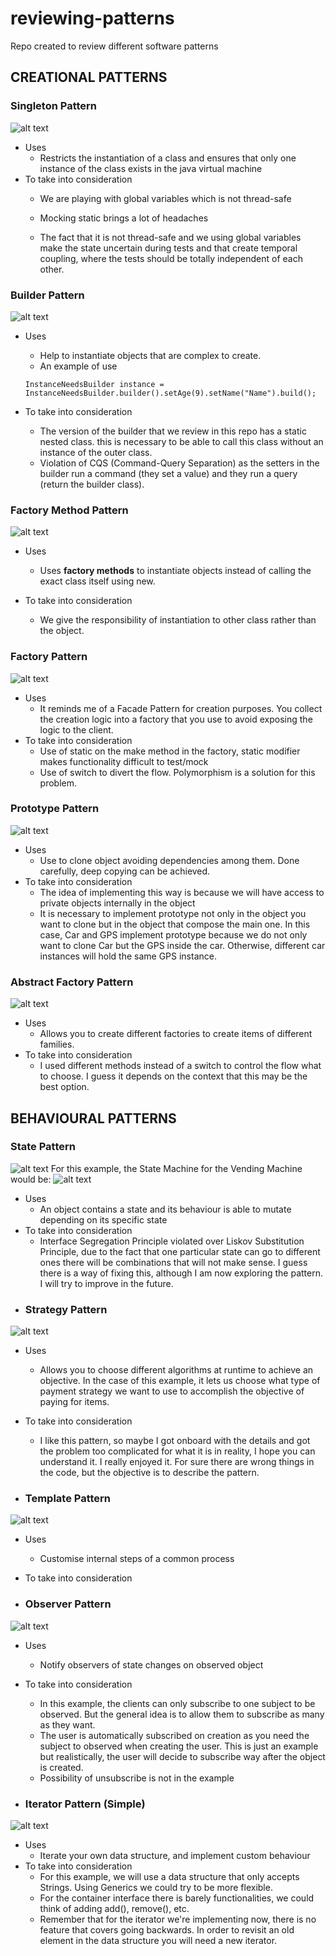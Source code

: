 # reviewing-patterns

Repo created to review different software patterns

## CREATIONAL PATTERNS

### Singleton Pattern

![alt text](assets/singleton.png)

- Uses
    - Restricts the instantiation of a class and ensures that only one instance of the class exists in the java virtual
      machine
- To take into consideration
    - We are playing with global variables which is not thread-safe

    - Mocking static brings a lot of headaches

    - The fact that it is not thread-safe and we using global variables make the state uncertain during tests and that
      create temporal coupling,
      where the tests should be totally independent of each other.

### Builder Pattern

![alt text](assets/builder.png)

- Uses
    - Help to instantiate objects that are complex to create.
    - An example of use

  ```InstanceNeedsBuilder instance = InstanceNeedsBuilder.builder().setAge(9).setName("Name").build();```
- To take into consideration
    - The version of the builder that we review in this repo has a static nested class. this is necessary to be able
      to call this class without an instance of the outer class.
    - Violation of CQS (Command-Query Separation) as the setters in the builder run a command (they set a value) and
      they
      run a query (return the builder class).

### Factory Method Pattern

![alt text](assets/factoryMethod.png)

- Uses
    - Uses **factory methods** to instantiate objects instead of calling the exact class itself using new.

- To take into consideration
    - We give the responsibility of instantiation to other class rather than the object.

### Factory  Pattern

![alt text](assets/factory.png)

- Uses
    - It reminds me of a Facade Pattern for creation purposes. You collect the creation logic into a factory that you
      use to avoid exposing the logic to the client.
- To take into consideration
    - Use of static on the make method in the factory, static modifier makes functionality difficult to test/mock
    - Use of switch to divert the flow. Polymorphism is a solution for this problem.

### Prototype  Pattern

![alt text](assets/protype.png)

- Uses
    - Use to clone object avoiding dependencies among them. Done carefully, deep copying can be achieved.
- To take into consideration
    - The idea of implementing this way is because we will have access to private objects internally in the object
    - It is necessary to implement prototype not only in the object you want to clone but in the object that compose
      the main one. In this case, Car and GPS implement prototype because we do not only want to clone Car but the GPS
      inside the car.
      Otherwise, different car instances will hold the same GPS instance.

### Abstract Factory Pattern

![alt text](assets/abstractFactory.png)

- Uses
    - Allows you to create different factories to create items of different families.
- To take into consideration
    - I used different methods instead of a switch to control the flow what to choose. I guess it depends on the
      context that this may be the best option.

## BEHAVIOURAL PATTERNS

### State Pattern

![alt text](assets/statePattern.png)
For this example, the State Machine for the Vending Machine would be:
![alt text](assets/stateMachine.png)

- Uses
    - An object contains a state and its behaviour is able to mutate depending on its specific state
- To take into consideration
    - Interface Segregation Principle violated over Liskov Substitution Principle, due to the fact that one particular
      state can go to different ones
      there will be combinations that will not make sense. I guess there is a way of fixing this, although I am now
      exploring the pattern. I will
      try to improve in the future.
- ### Strategy Pattern

![alt text](assets/strategyPattern.png)

- Uses
    - Allows you to choose different algorithms at runtime to achieve an objective. In the case of this example,
      it lets us choose what type of payment strategy we want to use to accomplish the objective of paying for items.
- To take into consideration
    - I like this pattern, so maybe I got onboard with the details and got the problem too complicated for what it is
      in reality, I hope you can understand it. I really enjoyed it. For sure there are wrong things in the code, but
      the
      objective is to describe the pattern.

- ### Template Pattern

![alt text](assets/templatePattern.png)

- Uses
    - Customise internal steps of a common process
- To take into consideration


- ### Observer Pattern

![alt text](assets/observerPattern.png)

- Uses
    - Notify observers of state changes on observed object
- To take into consideration
    - In this example, the clients can only subscribe to one subject to be observed. But the general idea is to allow
      them to subscribe as many as they want.
    - The user is automatically subscribed on creation as you need the subject to observed when creating the user.
      This is just an example but realistically, the user will decide to subscribe way after the object is created.
    - Possibility of unsubscribe is not in the example

- ### Iterator Pattern (Simple)

![alt text](assets/iteratorPattern.png)

- Uses
    - Iterate your own data structure, and implement custom behaviour
- To take into consideration
    - For this example, we will use a data structure that only accepts Strings. Using Generics we could try to be more
      flexible.
    - For the container interface there is barely functionalities, we could think of adding add(), remove(), etc.
    - Remember that for the iterator we're implementing now, there is no feature that covers going backwards. In order
      to revisit an old element in the data structure you will need a new iterator.